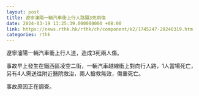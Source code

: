```yaml
---
layout: post
title: 遼寧瀋陽一輛汽車衝上行人路釀3死兩傷
date: 2024-03-19 13:25:39.000000000 +08:00
link: https://news.rthk.hk/rthk/ch/component/k2/1745247-20240319.htm
categories: rthk
---
```


遼寧瀋陽一輛汽車衝上行人道，造成3死兩人傷。

事故早上發生在鐵西區凌空二街，一輛汽車越線衝上對向行人路，1人當場死亡，另有4人需送往附近醫院救治，兩人搶救無效，傷重死亡。

事故原因正在調查。
